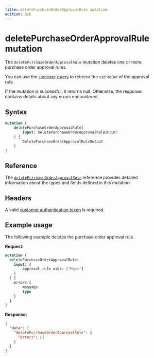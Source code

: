 ```yaml
---
title: deletePurchaseOrderApprovalRule mutation
edition: b2b
---
```


# deletePurchaseOrderApprovalRule mutation

The `deletePurchaseOrderApprovalRule` mutation deletes one or more purchase order approval rules.

You can use the [`customer` query](../../../customer/queries/customer.md) to retrieve the `uid` value of the approval rule.

If the mutation is successful, it returns null. Otherwise, the response contains details about any errors encountered.

## Syntax

```graphql
mutation {
    deletePurchaseOrderApprovalRule(
        input: DeletePurchaseOrderApprovalRuleInput!
    ) {
        DeletePurchaseOrderApprovalRuleOutput
    }
}
```

## Reference

The [`deletePurchaseOrderApprovalRule`](https://developer.adobe.com/commerce/webapi/graphql-api/index.html#mutation-deletePurchaseOrderApprovalRule) reference provides detailed information about the types and fields defined in this mutation.

## Headers

A valid [customer authentication token](../../../customer/mutations/generate-token.md) is required.

## Example usage

The following example deletes the purchase order approval rule.

**Request:**

``` graphql
mutation {
  deletePurchaseOrderApprovalRule(
    input: {
        approval_rule_uids: ["Mg=="]
    }
  ) {
    errors {
        message
        type
    }
  }
}
```

**Response:**

``` json
{
  "data": {
    "deletePurchaseOrderApprovalRule": {
      "errors": []
    }
  }
}
```

